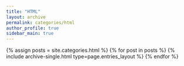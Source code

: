 ```yaml
---
title: "HTML"
layout: archive
permalink: categories/html
author_profile: true
sidebar_main: true
---
```



{% assign posts = site.categories.html %}
{% for post in posts %} {% include archive-single.html type=page.entries_layout %} {% endfor %}